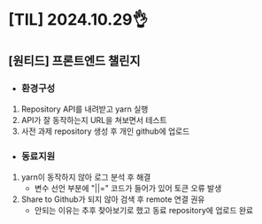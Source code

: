 # [TIL] 2024.10.29👌

## [원티드] 프론트엔드 챌린지

 * <h3>환경구성</h3>
 1. Repository API를 내려받고 yarn 실행
 2. API가 잘 동작하는지 URL을 쳐보면서 테스트
 3. 사전 과제 repository 생성 후 개인 github에 업로드

 * <h3>동료지원</h3>
 1. yarn이 동작하지 않아 로그 분석 후 해결
    - 변수 선언 부분에 "||=" 코드가 들어가 있어 토큰 오류 발생
 2. Share to Github가 되지 않아 검색 후 remote 연결 권유
    - 안되는 이유는 추후 찾아보기로 했고 동료 repository에 업로드 완료
      
